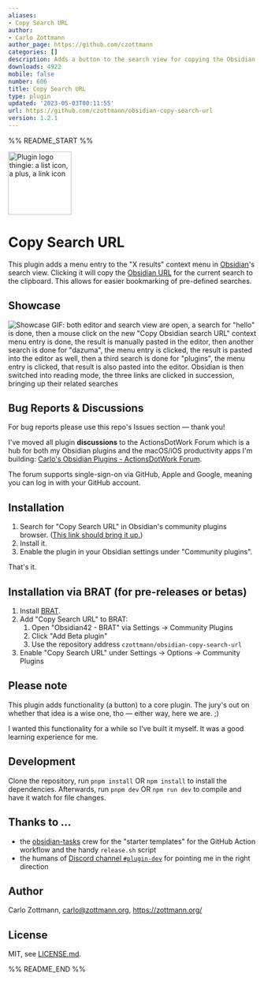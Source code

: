 ```yaml
---
aliases:
- Copy Search URL
author:
- Carlo Zottmann
author_page: https://github.com/czottmann
categories: []
description: Adds a button to the search view for copying the Obsidian search URL.
downloads: 4922
mobile: false
number: 606
title: Copy Search URL
type: plugin
updated: '2023-05-03T00:11:55'
url: https://github.com/czottmann/obsidian-copy-search-url
version: 1.2.1
---
```


%% README_START %%

<img src="https://raw.githubusercontent.com/czottmann/obsidian-copy-search-url/main/readme-assets/copy-search-url-256.png" height="128" alt="Plugin logo thingie: a list icon, a plus, a link icon">

# Copy Search URL

This plugin adds a menu entry to the "X results" context menu in [Obsidian](https://obsidian.md)'s search view. Clicking it will copy the [Obsidian URL](https://help.obsidian.md/Advanced+topics/Using+obsidian+URI#Action+search) for the current search to the clipboard. This allows for easier bookmarking of pre-defined searches.


## Showcase

![Showcase GIF: both editor and search view are open, a search for "hello" is done, then a mouse click on the new "Copy Obsidian search URL" context menu entry is done, the result is manually pasted in the editor, then another search is done for "dazuma", the menu entry is clicked, the result is pasted into the editor as well, then a third search is done for "plugins", the menu entry is clicked, that result is also pasted into the editor. Obsidian is then switched into reading mode, the three links are clicked in succession, bringing up their related searches](https://raw.githubusercontent.com/czottmann/obsidian-copy-search-url/main/readme-assets/showcase.gif)


## Bug Reports & Discussions

For bug reports please use this repo's Issues section — thank you!

I've moved all plugin **discussions** to the ActionsDotWork Forum which is a hub for both my Obsidian plugins and the macOS/iOS productivity apps I'm building: [Carlo's Obsidian Plugins - ActionsDotWork Forum](https://forum.actions.work/c/obsidian-plugins/8).

The forum supports single-sign-on via GitHub, Apple and Google, meaning you can log in with your GitHub account.


## Installation

1. Search for "Copy Search URL" in Obsidian's community plugins browser. ([This link should bring it up.](https://obsidian.md/plugins?id=zottmann))
2. Install it.
3. Enable the plugin in your Obsidian settings under "Community plugins".

That's it.


## Installation via BRAT (for pre-releases or betas)

1. Install [BRAT](https://github.com/TfTHacker/obsidian42-brat).
2. Add "Copy Search URL" to BRAT:
    1. Open "Obsidian42 - BRAT" via Settings → Community Plugins
    2. Click "Add Beta plugin"
    3. Use the repository address `czottmann/obsidian-copy-search-url`
3. Enable "Copy Search URL" under Settings → Options → Community Plugins


## Please note

This plugin adds functionality (a button) to a core plugin. The jury's out on whether that idea is a wise one, tho — either way, here we are. ;)

I wanted this functionality for a while so I've built it myself.  It was a good learning experience for me.


## Development

Clone the repository, run `pnpm install` OR `npm install` to install the dependencies.  Afterwards, run `pnpm dev` OR `npm run dev` to compile and have it watch for file changes.


## Thanks to …

- the [obsidian-tasks](https://github.com/obsidian-tasks-group/obsidian-tasks) crew for the "starter templates" for the GitHub Action workflow and the handy `release.sh` script
- the humans of [Discord channel `#plugin-dev`](https://discord.com/channels/686053708261228577/840286264964022302) for pointing me in the right direction


## Author

Carlo Zottmann, <carlo@zottmann.org>, https://zottmann.org/


## License

MIT, see [LICENSE.md](https://github.com/czottmann/obsidian-copy-search-url/blob/main/LICENSE.md).


%% README_END %%